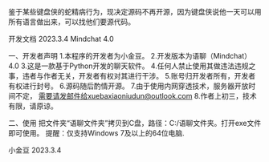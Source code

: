 鉴于某些键盘侠的蛇精病行为，现决定源码不再开源，因为键盘侠说他一天可以用所有语言做出来，可以找他们要源代码。

开发文档  2023.3.4  Mindchat 4.0

一、开发者声明
1.本程序的开发者为小金豆。
2.开发版本为语聊（Mindchat）4.0
3.这是一款基于Python开发的聊天软件。
4.任何人禁止使用其做违法违规之事，违者与作者无关，开发者有权对其进行干涉。
5.账号归开发者所有，开发者有权进行封号。
6.源码随后酌情开源。
7.由于使用内网穿透技术，服务器开放时间不定， 需要请发邮件给xuebaxiaoniudun@outlook.com
8.作者上初三，技术有限，请原谅。

二、使用
把文件夹“语聊文件夹”拷贝到C盘，路径：C:/语聊文件夹。打开exe文件即可使用。
提醒：仅支持Windows 7及以上的64位电脑.

小金豆
2023.3.4
